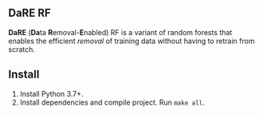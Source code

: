 <!--<p align="center">
  <img src=images/logo.png?raw=true" alt="logo"/>
</p>-->

DaRE RF
---

**DaRE** (**Da**ta **R**emoval-**E**nabled) RF is a variant of random forests that enables the efficient _removal_ of training data without having to retrain from scratch.

Install
---
1. Install Python 3.7+.
1. Install dependencies and compile project. Run `make all`.

<!--Paper
---
For further details please refer to the paper: [Dart: Data Addition and Removal Trees](https://arxiv.org/abs/2009.05567).

```
@article{brophy2020dart,
  title={DART: Data Addition and Removal Trees},
  author={Brophy, Jonathan and Lowd, Daniel},
  journal={arXiv preprint arXiv:2009.05567},
  year={2020}
}
```-->